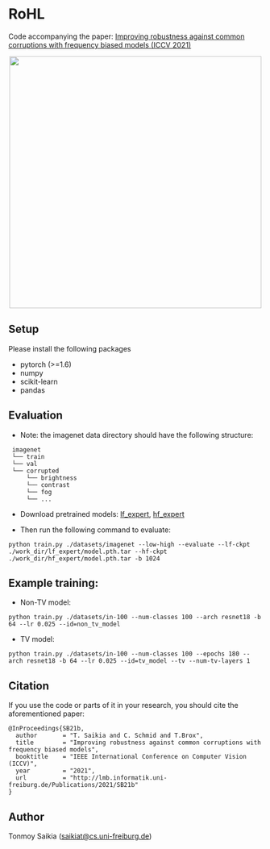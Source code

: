 # RoHL
Code accompanying the paper: [Improving robustness against common corruptions with frequency biased models (ICCV
2021)](https://lmb.informatik.uni-freiburg.de/Publications/2021/SB21b/)

<p align="center">
<img src="https://lmb.informatik.uni-freiburg.de/Publications/2021/SB21b/tradeoff.png" width="500" class="center">
</p>

## Setup
Please install the following packages
* pytorch (>=1.6)
* numpy
* scikit-learn
* pandas

## Evaluation
* Note: the imagenet data directory should have the following structure:
```
 imagenet
 └── train
 └── val
 └── corrupted
     └── brightness
     └── contrast
     └── fog
     └── ...
```


* Download pretrained models: [lf_expert](https://lmb.informatik.uni-freiburg.de/resources/binaries/icc21_rohl/lf_expert/model_final.pth.tar), [hf_expert](https://lmb.informatik.uni-freiburg.de/resources/binaries/icc21_rohl/hf_expert/model_final.pth.tar)

* Then run the following command to evaluate: 

```
python train.py ./datasets/imagenet --low-high --evaluate --lf-ckpt ./work_dir/lf_expert/model.pth.tar --hf-ckpt ./work_dir/hf_expert/model.pth.tar -b 1024
```

## Example training:
* Non-TV model:

```
python train.py ./datasets/in-100 --num-classes 100 --arch resnet18 -b 64 --lr 0.025 --id=non_tv_model
```
* TV model: 

```
python train.py ./datasets/in-100 --num-classes 100 --epochs 180 --arch resnet18 -b 64 --lr 0.025 --id=tv_model --tv --num-tv-layers 1
```


## Citation
If you use the code or parts of it in your research, you should cite the aforementioned paper:
```
@InProceedings{SB21b,
  author       = "T. Saikia and C. Schmid and T.Brox",
  title        = "Improving robustness against common corruptions with frequency biased models",
  booktitle    = "IEEE International Conference on Computer Vision (ICCV)",
  year         = "2021",
  url          = "http://lmb.informatik.uni-freiburg.de/Publications/2021/SB21b"
}
```
## Author
Tonmoy Saikia (saikiat@cs.uni-freiburg.de)
